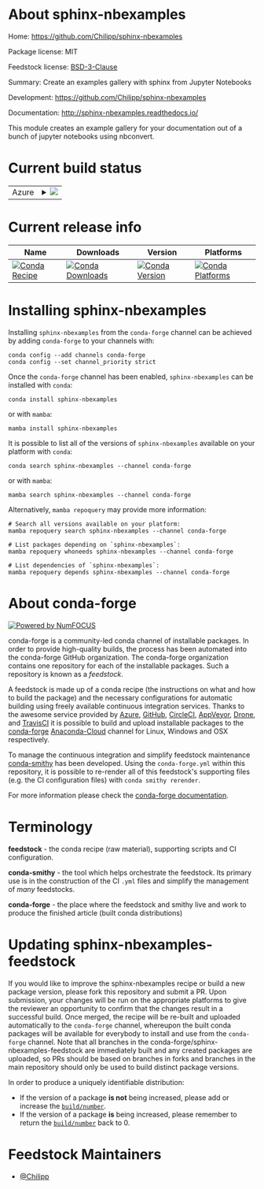 About sphinx-nbexamples
=======================

Home: https://github.com/Chilipp/sphinx-nbexamples

Package license: MIT

Feedstock license: [BSD-3-Clause](https://github.com/conda-forge/sphinx-nbexamples-feedstock/blob/main/LICENSE.txt)

Summary: Create an examples gallery with sphinx from Jupyter Notebooks

Development: https://github.com/Chilipp/sphinx-nbexamples

Documentation: http://sphinx-nbexamples.readthedocs.io/

This module creates an example gallery for your documentation out of a
bunch of jupyter notebooks using nbconvert.


Current build status
====================


<table>
    
  <tr>
    <td>Azure</td>
    <td>
      <details>
        <summary>
          <a href="https://dev.azure.com/conda-forge/feedstock-builds/_build/latest?definitionId=1951&branchName=main">
            <img src="https://dev.azure.com/conda-forge/feedstock-builds/_apis/build/status/sphinx-nbexamples-feedstock?branchName=main">
          </a>
        </summary>
        <table>
          <thead><tr><th>Variant</th><th>Status</th></tr></thead>
          <tbody><tr>
              <td>linux_64_python3.10.____cpython</td>
              <td>
                <a href="https://dev.azure.com/conda-forge/feedstock-builds/_build/latest?definitionId=1951&branchName=main">
                  <img src="https://dev.azure.com/conda-forge/feedstock-builds/_apis/build/status/sphinx-nbexamples-feedstock?branchName=main&jobName=linux&configuration=linux%20linux_64_python3.10.____cpython" alt="variant">
                </a>
              </td>
            </tr><tr>
              <td>linux_64_python3.11.____cpython</td>
              <td>
                <a href="https://dev.azure.com/conda-forge/feedstock-builds/_build/latest?definitionId=1951&branchName=main">
                  <img src="https://dev.azure.com/conda-forge/feedstock-builds/_apis/build/status/sphinx-nbexamples-feedstock?branchName=main&jobName=linux&configuration=linux%20linux_64_python3.11.____cpython" alt="variant">
                </a>
              </td>
            </tr><tr>
              <td>linux_64_python3.8.____cpython</td>
              <td>
                <a href="https://dev.azure.com/conda-forge/feedstock-builds/_build/latest?definitionId=1951&branchName=main">
                  <img src="https://dev.azure.com/conda-forge/feedstock-builds/_apis/build/status/sphinx-nbexamples-feedstock?branchName=main&jobName=linux&configuration=linux%20linux_64_python3.8.____cpython" alt="variant">
                </a>
              </td>
            </tr><tr>
              <td>linux_64_python3.9.____cpython</td>
              <td>
                <a href="https://dev.azure.com/conda-forge/feedstock-builds/_build/latest?definitionId=1951&branchName=main">
                  <img src="https://dev.azure.com/conda-forge/feedstock-builds/_apis/build/status/sphinx-nbexamples-feedstock?branchName=main&jobName=linux&configuration=linux%20linux_64_python3.9.____cpython" alt="variant">
                </a>
              </td>
            </tr><tr>
              <td>osx_64_python3.10.____cpython</td>
              <td>
                <a href="https://dev.azure.com/conda-forge/feedstock-builds/_build/latest?definitionId=1951&branchName=main">
                  <img src="https://dev.azure.com/conda-forge/feedstock-builds/_apis/build/status/sphinx-nbexamples-feedstock?branchName=main&jobName=osx&configuration=osx%20osx_64_python3.10.____cpython" alt="variant">
                </a>
              </td>
            </tr><tr>
              <td>osx_64_python3.11.____cpython</td>
              <td>
                <a href="https://dev.azure.com/conda-forge/feedstock-builds/_build/latest?definitionId=1951&branchName=main">
                  <img src="https://dev.azure.com/conda-forge/feedstock-builds/_apis/build/status/sphinx-nbexamples-feedstock?branchName=main&jobName=osx&configuration=osx%20osx_64_python3.11.____cpython" alt="variant">
                </a>
              </td>
            </tr><tr>
              <td>osx_64_python3.8.____cpython</td>
              <td>
                <a href="https://dev.azure.com/conda-forge/feedstock-builds/_build/latest?definitionId=1951&branchName=main">
                  <img src="https://dev.azure.com/conda-forge/feedstock-builds/_apis/build/status/sphinx-nbexamples-feedstock?branchName=main&jobName=osx&configuration=osx%20osx_64_python3.8.____cpython" alt="variant">
                </a>
              </td>
            </tr><tr>
              <td>osx_64_python3.9.____cpython</td>
              <td>
                <a href="https://dev.azure.com/conda-forge/feedstock-builds/_build/latest?definitionId=1951&branchName=main">
                  <img src="https://dev.azure.com/conda-forge/feedstock-builds/_apis/build/status/sphinx-nbexamples-feedstock?branchName=main&jobName=osx&configuration=osx%20osx_64_python3.9.____cpython" alt="variant">
                </a>
              </td>
            </tr><tr>
              <td>win_64_python3.10.____cpython</td>
              <td>
                <a href="https://dev.azure.com/conda-forge/feedstock-builds/_build/latest?definitionId=1951&branchName=main">
                  <img src="https://dev.azure.com/conda-forge/feedstock-builds/_apis/build/status/sphinx-nbexamples-feedstock?branchName=main&jobName=win&configuration=win%20win_64_python3.10.____cpython" alt="variant">
                </a>
              </td>
            </tr><tr>
              <td>win_64_python3.11.____cpython</td>
              <td>
                <a href="https://dev.azure.com/conda-forge/feedstock-builds/_build/latest?definitionId=1951&branchName=main">
                  <img src="https://dev.azure.com/conda-forge/feedstock-builds/_apis/build/status/sphinx-nbexamples-feedstock?branchName=main&jobName=win&configuration=win%20win_64_python3.11.____cpython" alt="variant">
                </a>
              </td>
            </tr><tr>
              <td>win_64_python3.8.____cpython</td>
              <td>
                <a href="https://dev.azure.com/conda-forge/feedstock-builds/_build/latest?definitionId=1951&branchName=main">
                  <img src="https://dev.azure.com/conda-forge/feedstock-builds/_apis/build/status/sphinx-nbexamples-feedstock?branchName=main&jobName=win&configuration=win%20win_64_python3.8.____cpython" alt="variant">
                </a>
              </td>
            </tr><tr>
              <td>win_64_python3.9.____cpython</td>
              <td>
                <a href="https://dev.azure.com/conda-forge/feedstock-builds/_build/latest?definitionId=1951&branchName=main">
                  <img src="https://dev.azure.com/conda-forge/feedstock-builds/_apis/build/status/sphinx-nbexamples-feedstock?branchName=main&jobName=win&configuration=win%20win_64_python3.9.____cpython" alt="variant">
                </a>
              </td>
            </tr>
          </tbody>
        </table>
      </details>
    </td>
  </tr>
</table>

Current release info
====================

| Name | Downloads | Version | Platforms |
| --- | --- | --- | --- |
| [![Conda Recipe](https://img.shields.io/badge/recipe-sphinx--nbexamples-green.svg)](https://anaconda.org/conda-forge/sphinx-nbexamples) | [![Conda Downloads](https://img.shields.io/conda/dn/conda-forge/sphinx-nbexamples.svg)](https://anaconda.org/conda-forge/sphinx-nbexamples) | [![Conda Version](https://img.shields.io/conda/vn/conda-forge/sphinx-nbexamples.svg)](https://anaconda.org/conda-forge/sphinx-nbexamples) | [![Conda Platforms](https://img.shields.io/conda/pn/conda-forge/sphinx-nbexamples.svg)](https://anaconda.org/conda-forge/sphinx-nbexamples) |

Installing sphinx-nbexamples
============================

Installing `sphinx-nbexamples` from the `conda-forge` channel can be achieved by adding `conda-forge` to your channels with:

```
conda config --add channels conda-forge
conda config --set channel_priority strict
```

Once the `conda-forge` channel has been enabled, `sphinx-nbexamples` can be installed with `conda`:

```
conda install sphinx-nbexamples
```

or with `mamba`:

```
mamba install sphinx-nbexamples
```

It is possible to list all of the versions of `sphinx-nbexamples` available on your platform with `conda`:

```
conda search sphinx-nbexamples --channel conda-forge
```

or with `mamba`:

```
mamba search sphinx-nbexamples --channel conda-forge
```

Alternatively, `mamba repoquery` may provide more information:

```
# Search all versions available on your platform:
mamba repoquery search sphinx-nbexamples --channel conda-forge

# List packages depending on `sphinx-nbexamples`:
mamba repoquery whoneeds sphinx-nbexamples --channel conda-forge

# List dependencies of `sphinx-nbexamples`:
mamba repoquery depends sphinx-nbexamples --channel conda-forge
```


About conda-forge
=================

[![Powered by
NumFOCUS](https://img.shields.io/badge/powered%20by-NumFOCUS-orange.svg?style=flat&colorA=E1523D&colorB=007D8A)](https://numfocus.org)

conda-forge is a community-led conda channel of installable packages.
In order to provide high-quality builds, the process has been automated into the
conda-forge GitHub organization. The conda-forge organization contains one repository
for each of the installable packages. Such a repository is known as a *feedstock*.

A feedstock is made up of a conda recipe (the instructions on what and how to build
the package) and the necessary configurations for automatic building using freely
available continuous integration services. Thanks to the awesome service provided by
[Azure](https://azure.microsoft.com/en-us/services/devops/), [GitHub](https://github.com/),
[CircleCI](https://circleci.com/), [AppVeyor](https://www.appveyor.com/),
[Drone](https://cloud.drone.io/welcome), and [TravisCI](https://travis-ci.com/)
it is possible to build and upload installable packages to the
[conda-forge](https://anaconda.org/conda-forge) [Anaconda-Cloud](https://anaconda.org/)
channel for Linux, Windows and OSX respectively.

To manage the continuous integration and simplify feedstock maintenance
[conda-smithy](https://github.com/conda-forge/conda-smithy) has been developed.
Using the ``conda-forge.yml`` within this repository, it is possible to re-render all of
this feedstock's supporting files (e.g. the CI configuration files) with ``conda smithy rerender``.

For more information please check the [conda-forge documentation](https://conda-forge.org/docs/).

Terminology
===========

**feedstock** - the conda recipe (raw material), supporting scripts and CI configuration.

**conda-smithy** - the tool which helps orchestrate the feedstock.
                   Its primary use is in the construction of the CI ``.yml`` files
                   and simplify the management of *many* feedstocks.

**conda-forge** - the place where the feedstock and smithy live and work to
                  produce the finished article (built conda distributions)


Updating sphinx-nbexamples-feedstock
====================================

If you would like to improve the sphinx-nbexamples recipe or build a new
package version, please fork this repository and submit a PR. Upon submission,
your changes will be run on the appropriate platforms to give the reviewer an
opportunity to confirm that the changes result in a successful build. Once
merged, the recipe will be re-built and uploaded automatically to the
`conda-forge` channel, whereupon the built conda packages will be available for
everybody to install and use from the `conda-forge` channel.
Note that all branches in the conda-forge/sphinx-nbexamples-feedstock are
immediately built and any created packages are uploaded, so PRs should be based
on branches in forks and branches in the main repository should only be used to
build distinct package versions.

In order to produce a uniquely identifiable distribution:
 * If the version of a package **is not** being increased, please add or increase
   the [``build/number``](https://docs.conda.io/projects/conda-build/en/latest/resources/define-metadata.html#build-number-and-string).
 * If the version of a package **is** being increased, please remember to return
   the [``build/number``](https://docs.conda.io/projects/conda-build/en/latest/resources/define-metadata.html#build-number-and-string)
   back to 0.

Feedstock Maintainers
=====================

* [@Chilipp](https://github.com/Chilipp/)

